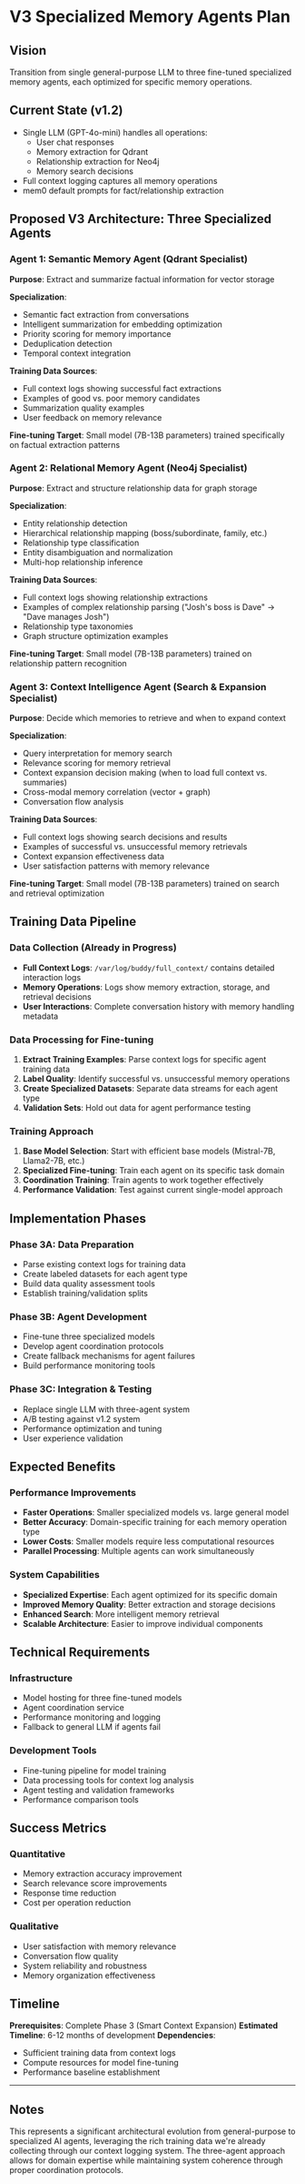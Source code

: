 # V3 Specialized Memory Agents Plan

## Vision
Transition from single general-purpose LLM to three fine-tuned specialized memory agents, each optimized for specific memory operations.

## Current State (v1.2)
- Single LLM (GPT-4o-mini) handles all operations:
  - User chat responses
  - Memory extraction for Qdrant
  - Relationship extraction for Neo4j
  - Memory search decisions
- Full context logging captures all memory operations
- mem0 default prompts for fact/relationship extraction

## Proposed V3 Architecture: Three Specialized Agents

### Agent 1: Semantic Memory Agent (Qdrant Specialist)
**Purpose**: Extract and summarize factual information for vector storage

**Specialization**:
- Semantic fact extraction from conversations
- Intelligent summarization for embedding optimization
- Priority scoring for memory importance
- Deduplication detection
- Temporal context integration

**Training Data Sources**:
- Full context logs showing successful fact extractions
- Examples of good vs. poor memory candidates
- Summarization quality examples
- User feedback on memory relevance

**Fine-tuning Target**: Small model (7B-13B parameters) trained specifically on factual extraction patterns

### Agent 2: Relational Memory Agent (Neo4j Specialist)
**Purpose**: Extract and structure relationship data for graph storage

**Specialization**:
- Entity relationship detection
- Hierarchical relationship mapping (boss/subordinate, family, etc.)
- Relationship type classification
- Entity disambiguation and normalization
- Multi-hop relationship inference

**Training Data Sources**:
- Full context logs showing relationship extractions
- Examples of complex relationship parsing ("Josh's boss is Dave" → "Dave manages Josh")
- Relationship type taxonomies
- Graph structure optimization examples

**Fine-tuning Target**: Small model (7B-13B parameters) trained on relationship pattern recognition

### Agent 3: Context Intelligence Agent (Search & Expansion Specialist)
**Purpose**: Decide which memories to retrieve and when to expand context

**Specialization**:
- Query interpretation for memory search
- Relevance scoring for memory retrieval
- Context expansion decision making (when to load full context vs. summaries)
- Cross-modal memory correlation (vector + graph)
- Conversation flow analysis

**Training Data Sources**:
- Full context logs showing search decisions and results
- Examples of successful vs. unsuccessful memory retrievals
- Context expansion effectiveness data
- User satisfaction patterns with memory relevance

**Fine-tuning Target**: Small model (7B-13B parameters) trained on search and retrieval optimization

## Training Data Pipeline

### Data Collection (Already in Progress)
- **Full Context Logs**: `/var/log/buddy/full_context/` contains detailed interaction logs
- **Memory Operations**: Logs show memory extraction, storage, and retrieval decisions
- **User Interactions**: Complete conversation history with memory handling metadata

### Data Processing for Fine-tuning
1. **Extract Training Examples**: Parse context logs for specific agent training data
2. **Label Quality**: Identify successful vs. unsuccessful memory operations
3. **Create Specialized Datasets**: Separate data streams for each agent type
4. **Validation Sets**: Hold out data for agent performance testing

### Training Approach
1. **Base Model Selection**: Start with efficient base models (Mistral-7B, Llama2-7B, etc.)
2. **Specialized Fine-tuning**: Train each agent on its specific task domain
3. **Coordination Training**: Train agents to work together effectively
4. **Performance Validation**: Test against current single-model approach

## Implementation Phases

### Phase 3A: Data Preparation
- Parse existing context logs for training data
- Create labeled datasets for each agent type
- Build data quality assessment tools
- Establish training/validation splits

### Phase 3B: Agent Development
- Fine-tune three specialized models
- Develop agent coordination protocols
- Create fallback mechanisms for agent failures
- Build performance monitoring tools

### Phase 3C: Integration & Testing
- Replace single LLM with three-agent system
- A/B testing against v1.2 system
- Performance optimization and tuning
- User experience validation

## Expected Benefits

### Performance Improvements
- **Faster Operations**: Smaller specialized models vs. large general model
- **Better Accuracy**: Domain-specific training for each memory operation type
- **Lower Costs**: Smaller models require less computational resources
- **Parallel Processing**: Multiple agents can work simultaneously

### System Capabilities
- **Specialized Expertise**: Each agent optimized for its specific domain
- **Improved Memory Quality**: Better extraction and storage decisions
- **Enhanced Search**: More intelligent memory retrieval
- **Scalable Architecture**: Easier to improve individual components

## Technical Requirements

### Infrastructure
- Model hosting for three fine-tuned models
- Agent coordination service
- Performance monitoring and logging
- Fallback to general LLM if agents fail

### Development Tools
- Fine-tuning pipeline for model training
- Data processing tools for context log analysis
- Agent testing and validation frameworks
- Performance comparison tools

## Success Metrics

### Quantitative
- Memory extraction accuracy improvement
- Search relevance score improvements
- Response time reduction
- Cost per operation reduction

### Qualitative
- User satisfaction with memory relevance
- Conversation flow quality
- System reliability and robustness
- Memory organization effectiveness

## Timeline

**Prerequisites**: Complete Phase 3 (Smart Context Expansion)
**Estimated Timeline**: 6-12 months of development
**Dependencies**: 
- Sufficient training data from context logs
- Compute resources for model fine-tuning
- Performance baseline establishment

---

## Notes

This represents a significant architectural evolution from general-purpose to specialized AI agents, leveraging the rich training data we're already collecting through our context logging system. The three-agent approach allows for domain expertise while maintaining system coherence through proper coordination protocols.